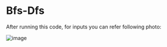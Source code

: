 # Bfs-Dfs

After running this code, for inputs you can refer following photo:

![image](https://user-images.githubusercontent.com/57864056/160353376-5242c0b5-6985-4f29-9e9d-c01253d5b9af.png)
